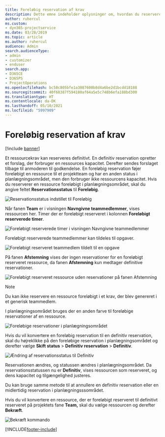 ```yaml
---
title: Foreløbig reservation af krav
description: Dette emne indeholder oplysninger om, hvordan du reserverer krav foreløbigt.
author: ruhercul
ms.custom:
- dyn365-projectservice
ms.date: 03/28/2019
ms.topic: article
ms.author: ruhercul
audience: Admin
search.audienceType:
- admin
- customizer
- enduser
search.app:
- D365CE
- D365PS
- ProjectOperations
ms.openlocfilehash: bc58c805bfe1a3087600b8d4a6be2d1bcdd18188
ms.sourcegitcommit: 40f68387f594180af64a5e5c748b6efa188bd300
ms.translationtype: HT
ms.contentlocale: da-DK
ms.lasthandoff: 05/10/2021
ms.locfileid: "5997909"
---
```

# <a name="soft-book-requirements"></a>Foreløbig reservation af krav

[!include [banner](../includes/psa-now-project-operations.md)]

Et ressourcekrav kan reserveres definitivt. En definitiv reservation opretter et forslag, der forbruger en ressources kapacitet. Derefter sendes forslaget tilbage til anmoderen til godkendelse. En foreløbig reservation føjer foreløbigt en ressource til et projektteam og har en anden status i planlægningsområdet, men den forbruger ikke ressourcens kapacitet. Hvis du reserverer en ressource foreløbigt i planlægningsområdet, skal du angive feltet **Reservationsstatus** til **Foreløbig**.

![Reservationsstatus indstillet til Foreløbig](media/Resource-Management-image77.png)

Når fanen **Team** er i visningen **Navngivne teammedlemmer**, vises ressourcen her. Timer der er foreløbigt reserveret i kolonnen **Foreløbigt reserverede timer**.

![Foreløbigt reserverede timer i visningen Navngivne teammedlemmer](media/Resource-Management-image78.png)

Foreløbigt reserverede teammedlemmer kan tildeles til opgaver.

![Foreløbigt reserveret teammedlem tildelt til en opgave](media/Resource-Management-image79.png)

På fanen **Afstemning** vises der ingen reservationer for en foreløbigt reserveret ressource, da fanen **Afstemning** kun medtager definitive reservationer.

![Foreløbigt reserveret ressource uden reservationer på fanen Afstemning](media/Resource-Management-image80.png)

> [!NOTE]
> Du kan ikke reservere en ressource foreløbigt i et krav, der blev genereret i et generisk teammedlem.

I planlægningsområdet bruges der en anden farve til foreløbige reservationer af en ressource.

![Foreløbige reservationer i planlægningsområdet](media/Resource-Management-image81.png)

Hvis du vil konvertere en foreløbig reservation til en definitiv reservation, skal du højreklikke på den foreløbige reservation i planlægningsområdet og derefter vælge **Skift status** \> **Definitiv reservation** \> **Definitiv**.

![Ændring af reservationsstatus til Definitiv](media/Resource-Management-image82.png)

Reservationen ændres, og statussen ændres i planlægningsområdet. Da reservationsstatussen nu er **Definitiv**, vises ressourcen som reserveret, og dens kapacitet og tilgængelighed justeres.

Du kan bruge samme metode til at annullere en definitiv reservation eller en midlertidig reservation i planlægningsssområdet.

Hvis du vil konvertere en ressource, der er foreløbigt reserveret til definitivt reserveret på projektets fane **Team,** skal du vælge ressourcen og derefter **Bekræft**.

![Bekræft kommando](media/Resource-Management-image83.png)


[!INCLUDE[footer-include](../includes/footer-banner.md)]